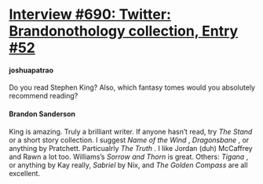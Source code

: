 # [Interview #690: Twitter: Brandonothology collection, Entry #52](https://www.theoryland.com/intvmain.php?i=690#52)

#### joshuapatrao

Do you read Stephen King? Also, which fantasy tomes would you absolutely recommend reading?

#### Brandon Sanderson

King is amazing. Truly a brilliant writer. If anyone hasn’t read, try
*The Stand*
or a short story collection. I suggest
*Name of the Wind*
,
*Dragonsbane*
, or anything by Pratchett. Particualrly
*The Truth*
. I like Jordan (duh) McCaffrey and Rawn a lot too. Williams’s
*Sorrow and Thorn*
is great. Others:
*Tigana*
, or anything by Kay really,
*Sabriel*
by Nix, and
*The Golden Compass*
are all excellent.

